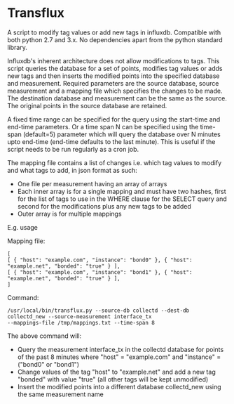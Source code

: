 # Transflux

A script to modify tag values or add new tags in influxdb. Compatible with both python 2.7 and 3.x. No dependencies apart from the python standard library.

Influxdb's inherent architecture does not allow modifications to tags. This script queries the database for a set of points, modifies tag values or adds new tags and then inserts the modified points into the specified database and measurement. Required parameters are the source database, source measurement and a mapping file which specifies the changes to be made. The destination database and measurement can be the same as the source. The original points in the source database are retained.

A fixed time range can be specified for the query using the start-time and end-time parameters. Or a time span N can be specified using the time-span (default=5) parameter which will query the database over N minutes upto end-time (end-time defaults to the last minute). This is useful if the script needs to be run regularly as a cron job.

The mapping file contains a list of changes i.e. which tag values to modify and what tags to add, in json format as such:

* One file per measurement having an array of arrays
* Each inner array is for a single mapping and must have two hashes, first for the list of tags to use in the WHERE clause for the SELECT query and second for the modifications plus any new tags to be added
* Outer array is for multiple mappings

E.g. usage

Mapping file:

```
[
[ { "host": "example.com", "instance": "bond0" }, { "host": "example.net", "bonded": "true" } ],
[ { "host": "example.com", "instance": "bond1" }, { "host": "example.net", "bonded": "true" } ],
]
```

Command:

```
/usr/local/bin/transflux.py --source-db collectd --dest-db collectd_new --source-measurement interface_tx
--mappings-file /tmp/mappings.txt --time-span 8
```

The above command will:

* Query the measurement interface_tx in the collectd database for points of the past 8 minutes where "host" = "example.com" and "instance" = ("bond0" or "bond1")
* Change values of the tag "host" to "example.net" and add a new tag "bonded" with value "true" (all other tags will be kept unmodified)
* Insert the modified points into a different database collectd_new using the same measurement name
